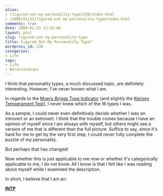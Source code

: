 ```yaml
---
alias:
- /figured-out-my-personality-type/238/index.html
- /2008/01/23/figured-out-my-personality-type/index.html
comments: true
date: 2008-01-23 13:33:06
layout: post
slug: figured-out-my-personality-type
title: Figured Out My Personality Type?
wordpress_id: 238
categories:
- Life
tags:
- Life
- Relationships
---
```


I think that personality types, a much discussed topic, are definitely interesting.  However, I've never known what I am.

In regards to the [Myers-Briggs Type Indicator](http://en.wikipedia.org/wiki/Myers-Briggs_Type_Indicator) (and slightly the [Keirsey Temperament Test](http://en.wikipedia.org/wiki/Keirsey_Temperament_Sorter)), I never knew which of the 16 types I was.

As a sample, I could never even definitively decide whether I was an introvert or an extrovert.  I think that the trouble comes because I have an opinion of myself since I am always with myself, but others might see a version of me that is different than the full picture.  Suffice to say, since it's hard for me to get by the very first step, I could never fully complete the puzzle of my personality.

But perhaps that has changed!

Now whether this is just applicable to me now or whether it's categorically applicable to me, I do not know.  All I know is that I felt like I was reading about myself while I examined the description.

In short, I believe that I am an: 

**[INTP](http://en.wikipedia.org/wiki/INTP)**

